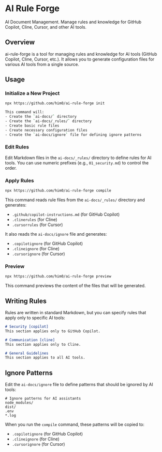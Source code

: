 # AI Rule Forge

AI Document Management. Manage rules and knowledge for GitHub Copilot, Cline, Cursor, and other AI tools.

## Overview

ai-rule-forge is a tool for managing rules and knowledge for AI tools (GitHub Copilot, Cline, Cursor, etc.).
It allows you to generate configuration files for various AI tools from a single source.

## Usage

### Initialize a New Project

```bash
npx https://github.com/him0/ai-rule-forge init

This command will:
- Create the `ai-docs/` directory
- Create the `ai-docs/_rules/` directory
- Create basic rule files
- Create necessary configuration files
- Create the `ai-docs/ignore` file for defining ignore patterns
```


### Edit Rules

Edit Markdown files in the `ai-docs/_rules/` directory to define rules for AI tools.
You can use numeric prefixes (e.g., `01_security.md`) to control the order.

### Apply Rules

```bash
npx https://github.com/him0/ai-rule-forge compile
```

This command reads rule files from the `ai-docs/_rules/` directory and generates:
- `.github/copilot-instructions.md` (for GitHub Copilot)
- `.clinerules` (for Cline)
- `.cursorrules` (for Cursor)

It also reads the `ai-docs/ignore` file and generates:
- `.copilotignore` (for GitHub Copilot)
- `.clineignore` (for Cline)
- `.cursorignore` (for Cursor)

### Preview

```bash
npx https://github.com/him0/ai-rule-forge preview
```

This command previews the content of the files that will be generated.

## Writing Rules

Rules are written in standard Markdown, but you can specify rules that apply only to specific AI tools:

```markdown
# Security [copilot]
This section applies only to GitHub Copilot.

# Communication [cline]
This section applies only to Cline.

# General Guidelines
This section applies to all AI tools.
```

## Ignore Patterns

Edit the `ai-docs/ignore` file to define patterns that should be ignored by AI tools:

```
# Ignore patterns for AI assistants
node_modules/
dist/
.env
*.log
```

When you run the `compile` command, these patterns will be copied to:
- `.copilotignore` (for GitHub Copilot)
- `.clineignore` (for Cline)
- `.cursorignore` (for Cursor)
